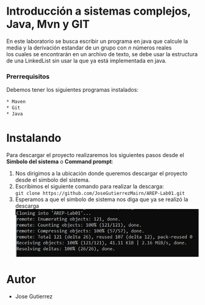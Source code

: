 # Introducción a sistemas complejos, Java, Mvn y GIT
En este laboratorio se busca escribir un programa en java que calcule la media y la derivación estandar de un grupo con  *n* números reales  
los cuales se encontrarán en un archivo de texto, se debe usar la estructura de una LinkedList sin usar la que ya está implementada en java.
### Prerrequisitos
Debemos tener los siguientes programas instalados:
~~~
* Maven
* Git
* Java
~~~
# Instalando 
Para descargar el proyecto realizaremos los siguientes pasos desde el **Simbolo del sistema** o **Command prompt**:  
1. Nos dirigimos a la ubicación donde queremos descargar el proyecto desde el simbolo del sistema.  
2. Escribimos el siguiente comando para realizar la descarga:  
`git clone https://github.com/JoseGutierrezMairn/AREP-Lab01.git`
3. Esperamos a que el simbolo de sistema nos diga que ya se realizó la descarga  
![Download completed](https://github.com/JoseGutierrezMairn/AREP-Lab01/blob/master/images/img1.PNG?raw=true)
# Autor
* Jose Gutierrez